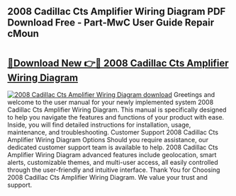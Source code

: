 ## 2008 Cadillac Cts Amplifier Wiring Diagram PDF Download Free - Part-MwC User Guide Repair cMoun

# <h2><a href="http://dfrmlkp.blite.top/?on=2008+Cadillac+Cts+Amplifier+Wiring+Diagram">🔗Download New 👉🔴 2008 Cadillac Cts Amplifier Wiring Diagram</a></h2>

[![2008 Cadillac Cts Amplifier Wiring Diagram download](https://i.imgur.com/lujVjoI.png)](http://dfrmlkp.blite.top/?on=2008+Cadillac+Cts+Amplifier+Wiring+Diagram)
Greetings and welcome to the user manual for your newly implemented system 2008 Cadillac Cts Amplifier Wiring Diagram. This manual is specifically designed to help you navigate the features and functions of your product with ease. Inside, you will find detailed instructions for installation, usage, maintenance, and troubleshooting. Customer Support 2008 Cadillac Cts Amplifier Wiring Diagram Options Should you require assistance, our dedicated customer support team is available to help. 2008 Cadillac Cts Amplifier Wiring Diagram advanced features include geolocation, smart alerts, customizable themes, and multi-user access, all easily controlled through the user-friendly and intuitive interface. Thank You for Choosing 2008 Cadillac Cts Amplifier Wiring Diagram. We value your trust and support.
